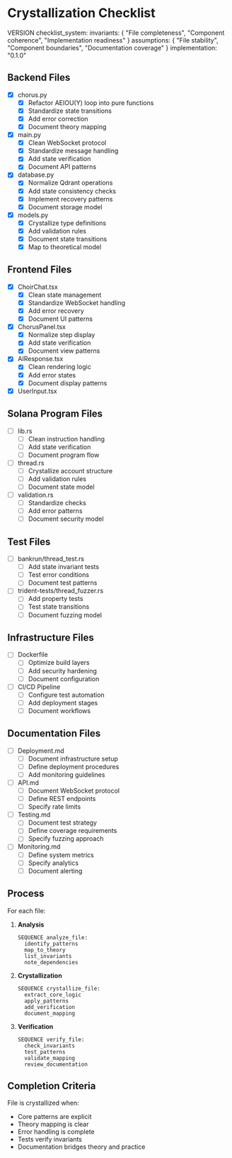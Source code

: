 # Crystallization Checklist

VERSION checklist_system:
  invariants: {
    "File completeness",
    "Component coherence",
    "Implementation readiness"
  }
  assumptions: {
    "File stability",
    "Component boundaries",
    "Documentation coverage"
  }
  implementation: "0.1.0"

## Backend Files

- [x] chorus.py
  - [x] Refactor AEIOU(Y) loop into pure functions
  - [x] Standardize state transitions
  - [x] Add error correction
  - [x] Document theory mapping

- [x] main.py
  - [x] Clean WebSocket protocol
  - [x] Standardize message handling
  - [x] Add state verification
  - [x] Document API patterns

- [x] database.py
  - [x] Normalize Qdrant operations
  - [x] Add state consistency checks
  - [x] Implement recovery patterns
  - [x] Document storage model

- [x] models.py
  - [x] Crystallize type definitions
  - [x] Add validation rules
  - [x] Document state transitions
  - [x] Map to theoretical model

## Frontend Files

- [x] ChoirChat.tsx
  - [x] Clean state management
  - [x] Standardize WebSocket handling
  - [x] Add error recovery
  - [x] Document UI patterns

- [x] ChorusPanel.tsx
  - [x] Normalize step display
  - [x] Add state verification
  - [x] Document view patterns

- [x] AIResponse.tsx
  - [x] Clean rendering logic
  - [x] Add error states
  - [x] Document display patterns

- [x] UserInput.tsx

## Solana Program Files

- [ ] lib.rs
  - [ ] Clean instruction handling
  - [ ] Add state verification
  - [ ] Document program flow

- [ ] thread.rs
  - [ ] Crystallize account structure
  - [ ] Add validation rules
  - [ ] Document state model

- [ ] validation.rs
  - [ ] Standardize checks
  - [ ] Add error patterns
  - [ ] Document security model

## Test Files

- [ ] bankrun/thread_test.rs
  - [ ] Add state invariant tests
  - [ ] Test error conditions
  - [ ] Document test patterns

- [ ] trident-tests/thread_fuzzer.rs
  - [ ] Add property tests
  - [ ] Test state transitions
  - [ ] Document fuzzing model

## Infrastructure Files

- [ ] Dockerfile
  - [ ] Optimize build layers
  - [ ] Add security hardening
  - [ ] Document configuration

- [ ] CI/CD Pipeline
  - [ ] Configure test automation
  - [ ] Add deployment stages
  - [ ] Document workflows

## Documentation Files

- [ ] Deployment.md
  - [ ] Document infrastructure setup
  - [ ] Define deployment procedures
  - [ ] Add monitoring guidelines

- [ ] API.md
  - [ ] Document WebSocket protocol
  - [ ] Define REST endpoints
  - [ ] Specify rate limits

- [ ] Testing.md
  - [ ] Document test strategy
  - [ ] Define coverage requirements
  - [ ] Specify fuzzing approach

- [ ] Monitoring.md
  - [ ] Define system metrics
  - [ ] Specify analytics
  - [ ] Document alerting

## Process

For each file:

1. **Analysis**
   ```
   SEQUENCE analyze_file:
     identify_patterns
     map_to_theory
     list_invariants
     note_dependencies
   ```

2. **Crystallization**
   ```
   SEQUENCE crystallize_file:
     extract_core_logic
     apply_patterns
     add_verification
     document_mapping
   ```

3. **Verification**
   ```
   SEQUENCE verify_file:
     check_invariants
     test_patterns
     validate_mapping
     review_documentation
   ```

## Completion Criteria

File is crystallized when:
- Core patterns are explicit
- Theory mapping is clear
- Error handling is complete
- Tests verify invariants
- Documentation bridges theory and practice
